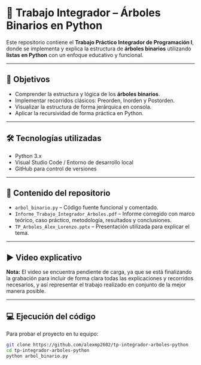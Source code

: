 # 🌳 Trabajo Integrador – Árboles Binarios en Python

Este repositorio contiene el **Trabajo Práctico Integrador de Programación I**, donde se implementa y explica la estructura de **árboles binarios** utilizando **listas en Python** con un enfoque educativo y funcional.

---

## 🎯 Objetivos
- Comprender la estructura y lógica de los **árboles binarios**.
- Implementar recorridos clásicos: Preorden, Inorden y Postorden.
- Visualizar la estructura de forma jerárquica en consola.
- Aplicar la recursividad de forma práctica en Python.

---

## 🛠️ Tecnologías utilizadas
- Python 3.x
- Visual Studio Code / Entorno de desarrollo local
- GitHub para control de versiones

---

## 📂 Contenido del repositorio

- `arbol_binario.py` – Código fuente funcional y comentado.
- `Informe_Trabajo_Integrador_Arboles.pdf` – Informe corregido con marco teórico, caso práctico, metodología, resultados y conclusiones.
- `TP_Arboles_Alex_Lorenzo.pptx` – Presentación utilizada para explicar el tema.

---

## ▶️ Video explicativo

**Nota:** El video se encuentra pendiente de carga, ya que se está finalizando la grabación para incluir de forma clara todas las explicaciones y recorridos necesarios, y así representar el trabajo realizado en conjunto de la mejor manera posible.

---

## 💻 Ejecución del código

Para probar el proyecto en tu equipo:
```bash
git clone https://github.com/alexmp2602/tp-integrador-arboles-python
cd tp-integrador-arboles-python
python arbol_binario.py
